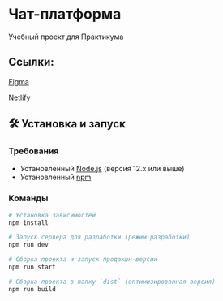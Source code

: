 # Чат-платформа
Учебный проект для Практикума

Ссылки:
---
[Figma](https://www.figma.com/design/nMbTLoEShwtUgU3KotLhJv/Dark-Theme-Chat-Ui?)

[Netlify](#)

## 🛠 Установка и запуск

### Требования
- Установленный [Node.js](https://nodejs.org/) (версия 12.x или выше)
- Установленный [npm](https://www.npmjs.com/)

### Команды

```bash
# Установка зависимостей
npm install

# Запуск сервера для разработки (режим разработки)
npm run dev

# Сборка проекта и запуск продакшн-версии
npm run start

# Сборка проекта в папку `dist` (оптимизированная версия)
npm run build
